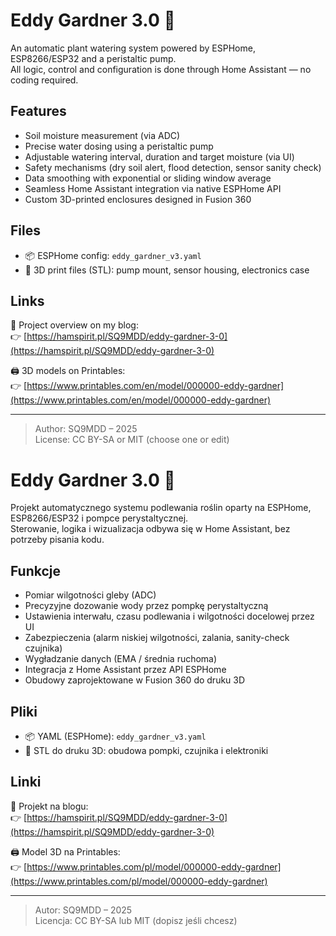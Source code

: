 # Eddy Gardner 3.0 🌱

An automatic plant watering system powered by ESPHome, ESP8266/ESP32 and a peristaltic pump.  
All logic, control and configuration is done through Home Assistant — no coding required.

## Features
- Soil moisture measurement (via ADC)
- Precise water dosing using a peristaltic pump
- Adjustable watering interval, duration and target moisture (via UI)
- Safety mechanisms (dry soil alert, flood detection, sensor sanity check)
- Data smoothing with exponential or sliding window average
- Seamless Home Assistant integration via native ESPHome API
- Custom 3D-printed enclosures designed in Fusion 360

## Files
- 📦 ESPHome config: `eddy_gardner_v3.yaml`
- 📎 3D print files (STL): pump mount, sensor housing, electronics case

## Links

🔧 Project overview on my blog:  
👉 [https://hamspirit.pl/SQ9MDD/eddy-gardner-3-0](https://hamspirit.pl/SQ9MDD/eddy-gardner-3-0)

🖨️ 3D models on Printables:  
👉 [https://www.printables.com/en/model/000000-eddy-gardner](https://www.printables.com/en/model/000000-eddy-gardner)

---

> Author: SQ9MDD – 2025  
> License: CC BY-SA or MIT (choose one or edit)


# Eddy Gardner 3.0 🌱

Projekt automatycznego systemu podlewania roślin oparty na ESPHome, ESP8266/ESP32 i pompce perystaltycznej.  
Sterowanie, logika i wizualizacja odbywa się w Home Assistant, bez potrzeby pisania kodu.

## Funkcje
- Pomiar wilgotności gleby (ADC)
- Precyzyjne dozowanie wody przez pompkę perystaltyczną
- Ustawienia interwału, czasu podlewania i wilgotności docelowej przez UI
- Zabezpieczenia (alarm niskiej wilgotności, zalania, sanity-check czujnika)
- Wygładzanie danych (EMA / średnia ruchoma)
- Integracja z Home Assistant przez API ESPHome
- Obudowy zaprojektowane w Fusion 360 do druku 3D

## Pliki
- 📦 YAML (ESPHome): `eddy_gardner_v3.yaml`
- 📎 STL do druku 3D: obudowa pompki, czujnika i elektroniki

## Linki

🔧 Projekt na blogu:  
👉 [https://hamspirit.pl/SQ9MDD/eddy-gardner-3-0](https://hamspirit.pl/SQ9MDD/eddy-gardner-3-0)

🖨️ Model 3D na Printables:  
👉 [https://www.printables.com/pl/model/000000-eddy-gardner](https://www.printables.com/pl/model/000000-eddy-gardner)

---

> Autor: SQ9MDD – 2025  
> Licencja: CC BY-SA lub MIT (dopisz jeśli chcesz)
